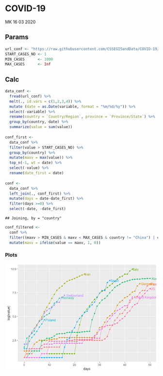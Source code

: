 COVID-19
================
MK
16 03 2020

## Params

``` r
url_conf <- "https://raw.githubusercontent.com/CSSEGISandData/COVID-19/master/csse_covid_19_data/csse_covid_19_time_series/time_series_19-covid-Confirmed.csv"
START_CASES_NO <- 1
MIN_CASES      <- 1000
MAX_CASES      <- Inf
```

## Calc

``` r
data_conf <- 
  fread(url_conf) %>% 
  melt(., id.vars = c(1,2,3,4)) %>% 
  mutate (date = as.Date(variable, format = "%m/%d/%y")) %>% 
  select(-variable) %>% 
  rename(country = `Country/Region`, province = `Province/State`) %>% 
  group_by(country, date) %>% 
  summarize(value = sum(value))

conf_first <- 
  data_conf %>% 
  filter(value > START_CASES_NO) %>% 
  group_by(country) %>% 
  mutate(maxv = max(value)) %>% 
  top_n(-1, wt = date) %>% 
  select(-value) %>% 
  rename(date_first = date)

conf <- 
  data_conf %>% 
  left_join(., conf_first) %>% 
  mutate(days = date-date_first) %>% 
  filter(days >=0) %>% 
  select(-date, -date_first)
```

    ## Joining, by = "country"

``` r
conf_filtered <- 
  conf %>% 
  filter((maxv > MIN_CASES & maxv < MAX_CASES & country != "China") | country == "Poland") %>% 
  mutate(maxv = ifelse(value == maxv, 1, 0))
```

### Plots

![](main_files/figure-gfm/unnamed-chunk-3-1.png)<!-- -->
